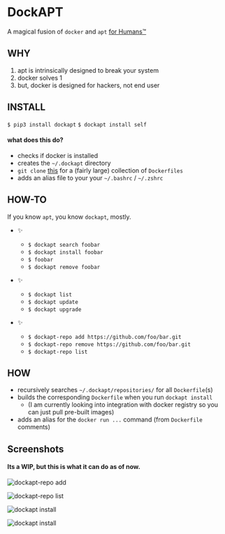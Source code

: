 # DockAPT
A magical fusion of `docker` and `apt` [for Humans™](https://www.kennethreitz.org/projects)

## WHY
1. apt is intrinsically designed to break your system
2. docker solves 1 
3. but, docker is designed for hackers, not end user

## INSTALL
`$ pip3 install dockapt`
`$ dockapt install self`

#### what does this do?
- checks if docker is installed
- creates the `~/.dockapt` directory
- `git clone` [this](https://github.com/jessfraz/dockerfiles) for a (fairly large) collection of `Dockerfiles`  
- adds an alias file to your your `~/.bashrc` / `~/.zshrc`


## HOW-TO
If you know `apt`, you know `dockapt`, mostly.

- ✨
    - `$ dockapt search foobar`
    - `$ dockapt install foobar`
    - `$ foobar`
    - `$ dockapt remove foobar`

- ✨
    - `$ dockapt list`
    - `$ dockapt update`
    - `$ dockapt upgrade`

- ✨
    - `$ dockapt-repo add https://github.com/foo/bar.git`
    - `$ dockapt-repo remove https://github.com/foo/bar.git`
    - `$ dockapt-repo list`

## HOW
- recursively searches `~/.dockapt/repositories/` for all `Dockerfile`(s) 
- builds the corresponding `Dockerfile` when you run `dockapt install`
    - (I am currently looking into integration with docker registry so you can just pull pre-built images)
- adds an alias for the `docker run ...` command (from `Dockerfile` comments)

## Screenshots
#### Its a WIP, but this is what it can do as of now.
![dockapt-repo add](https://i.imgur.com/LNWtF2A.png)

![dockapt-repo list](https://i.imgur.com/R9mWc1W.png)

![dockapt install](https://i.imgur.com/xlr8ji9.png)

![dockapt install](https://i.imgur.com/flFydBi.png)
